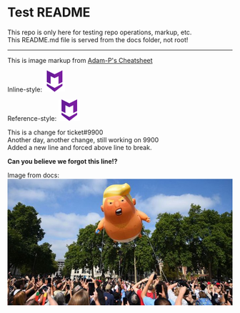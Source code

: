# Test README

This repo is only here for testing repo operations, markup, etc.  
This README.md file is served from the docs folder, not root!

---

This is image markup from [Adam-P's Cheatsheet](https://github.com/adam-p/markdown-here/wiki/Markdown-Cheatsheet)

Inline-style: 
![alt text](https://github.com/adam-p/markdown-here/raw/master/src/common/images/icon48.png "Logo Title Text 1")

Reference-style: 
![alt text][logo]


This is a change for ticket#9900  
Another day, another change, still working on 9900  
Added a new line and forced above line to break.

**Can you believe we forgot this line!?**

Image from docs:  
![baby balloon][balloon]

[logo]: https://github.com/adam-p/markdown-here/raw/master/src/common/images/icon48.png "Logo Title Text 2"
[balloon]: babytrump1.jpg "Brits Love Trump"